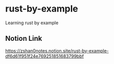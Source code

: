 # rust-by-example
Learning rust by example

## Notion Link
https://zshan0notes.notion.site/rust-by-example-df6d61f951f24e769251851683799bbf
